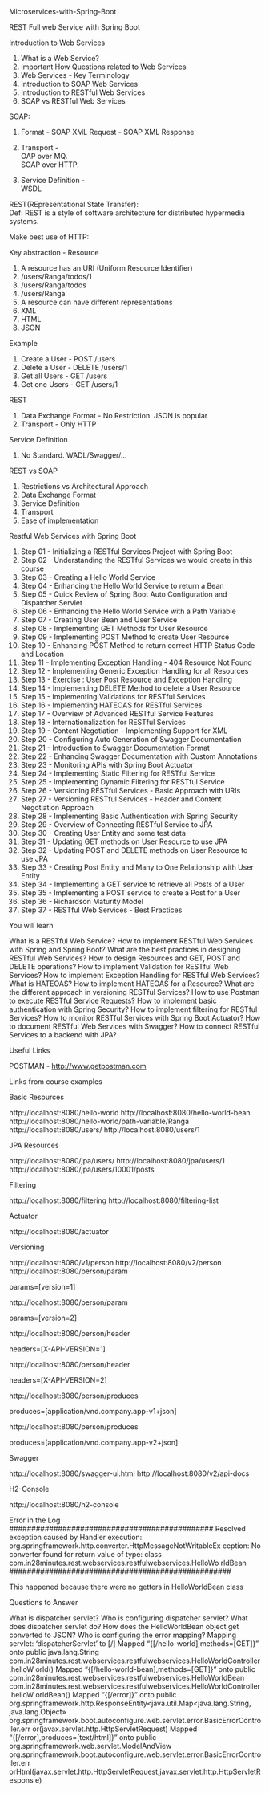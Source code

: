 Microservices-with-Spring-Boot

REST Full web Service with Spring Boot

Introduction to Web Services
1. What is a Web Service?
2. Important How Questions related to Web Services
3. Web Services - Key Terminology
4. Introduction to SOAP Web Services
5. Introduction to RESTful Web Services
6. SOAP vs RESTful Web Services

SOAP:

1. Format - SOAP XML Request - SOAP XML Response

2. Transport -  
  OAP over MQ.   
  SOAP over HTTP.  
3. Service Definition -   
  WSDL
   
REST(REpresentational State Transfer):  
Def: REST is a style of software architecture for distributed hypermedia systems.

Make best use of HTTP:

Key abstraction - Resource

 1. A resource has an URI (Uniform Resource Identifier)
 2. /users/Ranga/todos/1
 3. /users/Ranga/todos
 4. /users/Ranga
 5. A resource can have different representations
 6. XML
 7. HTML
 8. JSON
 
Example

1. Create a User -  POST /users
2. Delete a User -  DELETE /users/1
3. Get all Users -  GET /users
4. Get one Users -  GET /users/1

REST
1. Data Exchange Format - No Restriction. JSON is popular
2. Transport - 
   Only HTTP
  
Service Definition

  1. No Standard. WADL/Swagger/…

REST vs SOAP
 
  1. Restrictions vs Architectural Approach
  2. Data Exchange Format
  3. Service Definition
  4. Transport
  5. Ease of implementation


Restful Web Services with Spring Boot

1. Step 01 - Initializing a RESTful Services Project with Spring Boot
2. Step 02 - Understanding the RESTful Services we would create in this course
3. Step 03 - Creating a Hello World Service
4. Step 04 - Enhancing the Hello World Service to return a Bean
5. Step 05 - Quick Review of Spring Boot Auto Configuration and Dispatcher Servlet
6. Step 06 - Enhancing the Hello World Service with a Path Variable
7. Step 07 - Creating User Bean and User Service
8. Step 08 - Implementing GET Methods for User Resource
9. Step 09 - Implementing POST Method to create User Resource
10. Step 10 - Enhancing POST Method to return correct HTTP Status Code and Location
11. Step 11 - Implementing Exception Handling - 404 Resource Not Found
12. Step 12 - Implementing Generic Exception Handling for all Resources
13. Step 13 - Exercise : User Post Resource and Exception Handling
14. Step 14 - Implementing DELETE Method to delete a User Resource
15. Step 15 - Implementing Validations for RESTful Services
16. Step 16 - Implementing HATEOAS for RESTful Services
17. Step 17 - Overview of Advanced RESTful Service Features
18. Step 18 - Internationalization for RESTful Services
19. Step 19 - Content Negotiation - Implementing Support for XML
20. Step 20 - Configuring Auto Generation of Swagger Documentation
21. Step 21 - Introduction to Swagger Documentation Format
22. Step 22 - Enhancing Swagger Documentation with Custom Annotations
23. Step 23 - Monitoring APIs with Spring Boot Actuator
24. Step 24 - Implementing Static Filtering for RESTful Service
25. Step 25 - Implementing Dynamic Filtering for RESTful Service
26. Step 26 - Versioning RESTful Services - Basic Approach with URIs
27. Step 27 - Versioning RESTful Services - Header and Content Negotiation Approach
28. Step 28 - Implementing Basic Authentication with Spring Security
29. Step 29 - Overview of Connecting RESTful Service to JPA
30. Step 30 - Creating User Entity and some test data
31. Step 31 - Updating GET methods on User Resource to use JPA
32. Step 32 - Updating POST and DELETE methods on User Resource to use JPA
33. Step 33 - Creating Post Entity and Many to One Relationship with User Entity
34. Step 34 - Implementing a GET service to retrieve all Posts of a User
35. Step 35 - Implementing a POST service to create a Post for a User
36. Step 36 - Richardson Maturity Model
37. Step 37 - RESTful Web Services - Best Practices

You will learn

What is a RESTful Web Service?
How to implement RESTful Web Services with Spring and Spring Boot?
What are the best practices in designing RESTful Web Services?
How to design Resources and GET, POST and DELETE operations?
How to implement Validation for RESTful Web Services?
How to implement Exception Handling for RESTful Web Services?
What is HATEOAS? How to implement HATEOAS for a Resource?
What are the different approach in versioning RESTful Services?
How to use Postman to execute RESTful Service Requests?
How to implement basic authentication with Spring Security?
How to implement filtering for RESTful Services?
How to monitor RESTful Services with Spring Boot Actuator?
How to document RESTful Web Services with Swagger?
How to connect RESTful Services to a backend with JPA?

Useful Links

POSTMAN - http://www.getpostman.com

Links from course examples

Basic Resources

http://localhost:8080/hello-world
http://localhost:8080/hello-world-bean
http://localhost:8080/hello-world/path-variable/Ranga
http://localhost:8080/users/
http://localhost:8080/users/1

JPA Resources

http://localhost:8080/jpa/users/
http://localhost:8080/jpa/users/1
http://localhost:8080/jpa/users/10001/posts

Filtering

http://localhost:8080/filtering
http://localhost:8080/filtering-list

Actuator

http://localhost:8080/actuator

Versioning

http://localhost:8080/v1/person
http://localhost:8080/v2/person
http://localhost:8080/person/param

params=[version=1]

http://localhost:8080/person/param

params=[version=2]

http://localhost:8080/person/header

headers=[X-API-VERSION=1]

http://localhost:8080/person/header

headers=[X-API-VERSION=2]

http://localhost:8080/person/produces

produces=[application/vnd.company.app-v1+json]

http://localhost:8080/person/produces

produces=[application/vnd.company.app-v2+json]

Swagger

http://localhost:8080/swagger-ui.html
http://localhost:8080/v2/api-docs

H2-Console

http://localhost:8080/h2-console

Error in the Log
##############################################
Resolved exception caused by Handler execution:
org.springframework.http.converter.HttpMessageNotWritableEx
ception:
No converter found for return value of type:
class
com.in28minutes.rest.webservices.restfulwebservices.HelloWo
rldBean
##################################################

This happened because there were no getters in HelloWorldBean class

Questions to Answer

What is dispatcher servlet?
Who is configuring dispatcher servlet?
What does dispatcher servlet do?
How does the HelloWorldBean object get converted to JSON?
Who is configuring the error mapping?
Mapping servlet: ‘dispatcherServlet’ to [/]
Mapped “{[/hello-world],methods=[GET]}” onto public java.lang.String
com.in28minutes.rest.webservices.restfulwebservices.HelloWorldController.helloW
orld()
Mapped “{[/hello-world-bean],methods=[GET]}” onto public
com.in28minutes.rest.webservices.restfulwebservices.HelloWorldBean
com.in28minutes.rest.webservices.restfulwebservices.HelloWorldController.helloW
orldBean()
Mapped “{[/error]}” onto public
org.springframework.http.ResponseEntity<java.util.Map<java.lang.String,
java.lang.Object»
org.springframework.boot.autoconfigure.web.servlet.error.BasicErrorController.err
or(javax.servlet.http.HttpServletRequest)
Mapped “{[/error],produces=[text/html]}” onto public
org.springframework.web.servlet.ModelAndView
org.springframework.boot.autoconfigure.web.servlet.error.BasicErrorController.err
orHtml(javax.servlet.http.HttpServletRequest,javax.servlet.http.HttpServletRespons
e)
